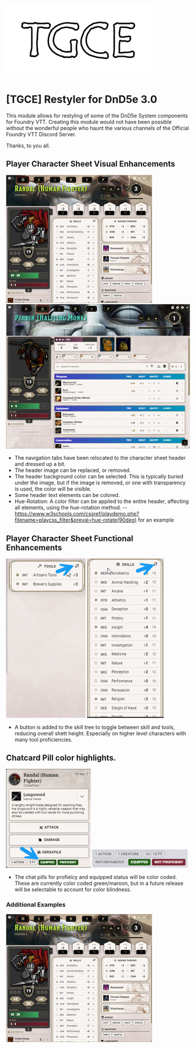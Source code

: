 ![alt text](pictures/TGCE-logo-onlyLetters.png)

# [TGCE] Restyler for DnD5e 3.0

This module allows for restyling of some of the DnD5e System components for Foundry VTT. 
Creating this module would not have been possible without the wonderful people who haunt the various channels of the Official Foundry VTT Discord Server. 

Thanks, to you all. 

## Player Character Sheet Visual Enhancements

![alt text](pictures/charactersheet2.png) ![alt text](pictures/charactersheet3.png)

- The navigation tabs have been relocated to the character sheet header and dressed up a bit. 
- The header image can be replaced, or removed.
- The header background color can be selected. This is typically buried under the image, but if the image is removed, or one with transparency is used, the color will be visible.
- Some header text elements can be colored.
- Hue-Rotation: A color filter can be applied to the entire header, affecting all elements, using the hue-rotation method.
-- https://www.w3schools.com/cssref/playdemo.php?filename=playcss_filter&preval=hue-rotate(90deg) for an example

## Player Character Sheet Functional Enhancements

![alt text](pictures/skills-tools-toggle1.png) ![alt text](pictures/skills-tools-toggle2.png)

- A button is added to the skill tree to toggle between skill and tools, reducing overall shett height. Especially on higher level characters with many tool proficiencies.

## Chatcard Pill color highlights.

![alt text](pictures/chatcardpills.png) ![alt text](pictures/chatcardpills2.png)

- The chat pills for profieicy and equipped status will be color coded. These are currently color coded green/maroon, but in a future release will be selectable to account for color blindness. 

### Additional Examples

![alt text](pictures/charactersheet2.png)